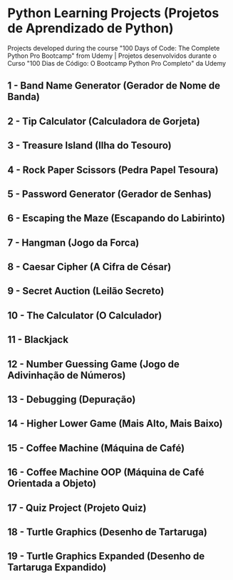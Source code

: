 # Python Learning Projects (Projetos de Aprendizado de Python)

Projects developed during the course "100 Days of Code: The Complete Python Pro Bootcamp" from Udemy | Projetos desenvolvidos durante o Curso "100 Dias de Código: O Bootcamp Python Pro Completo" da Udemy

## 1 - Band Name Generator (Gerador de Nome de Banda)

## 2 - Tip Calculator (Calculadora de Gorjeta) 

## 3 - Treasure Island (Ilha do Tesouro)

## 4 - Rock Paper Scissors (Pedra Papel Tesoura)

## 5 - Password Generator (Gerador de Senhas)

## 6 - Escaping the Maze (Escapando do Labirinto)

## 7 - Hangman (Jogo da Forca)

## 8 - Caesar Cipher (A Cifra de César)

## 9 - Secret Auction (Leilão Secreto)

## 10 - The Calculator (O Calculador)

## 11 - Blackjack

## 12 - Number Guessing Game (Jogo de Adivinhação de Números)

## 13 - Debugging (Depuração)

## 14 - Higher Lower Game (Mais Alto, Mais Baixo)

## 15 - Coffee Machine (Máquina de Café)

## 16 - Coffee Machine OOP (Máquina de Café Orientada a Objeto)

## 17 - Quiz Project (Projeto Quiz)

## 18 - Turtle Graphics (Desenho de Tartaruga)

## 19 - Turtle Graphics Expanded (Desenho de Tartaruga Expandido)
